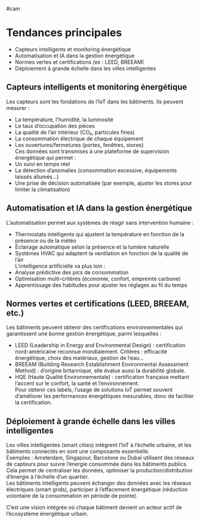 #cam
# Tendances principales
- Capteurs intelligents et monitoring énergétique  
- Automatisation et IA dans la gestion énergétique  
- Normes vertes et certifications (ex : LEED, BREEAM)  
- Déploiement à grande échelle dans les villes intelligentes

## Capteurs intelligents et monitoring énergétique
Les capteurs sont les fondations de l’IoT dans les bâtiments. Ils peuvent mesurer :  
- La température, l’humidité, la luminosité  
- Le taux d’occupation des pièces  
- La qualité de l’air intérieur (CO₂, particules fines)  
- La consommation électrique de chaque équipement  
- Les ouvertures/fermetures (portes, fenêtres, stores)  
Ces données sont transmises à une plateforme de supervision énergétique qui permet :  
- Un suivi en temps réel  
- La détection d’anomalies (consommation excessive, équipements laissés allumés…)  
- Une prise de décision automatisée (par exemple, ajuster les stores pour limiter la climatisation)  

## Automatisation et IA dans la gestion énergétique
L’automatisation permet aux systèmes de réagir sans intervention humaine :  
- Thermostats intelligents qui ajustent la température en fonction de la présence ou de la météo  
- Éclairage automatique selon la présence et la lumière naturelle  
- Systèmes HVAC qui adaptent la ventilation en fonction de la qualité de l’air  
L’intelligence artificielle va plus loin :  
- Analyse prédictive des pics de consommation  
- Optimisation multi-critères (économie, confort, empreinte carbone)  
- Apprentissage des habitudes pour ajuster les réglages au fil du temps  

## Normes vertes et certifications (LEED, BREEAM, etc.)
Les bâtiments peuvent obtenir des certifications environnementales qui garantissent une bonne gestion énergétique, parmi lesquelles :  
- LEED (Leadership in Energy and Environmental Design) : certification nord-américaine reconnue mondialement. Critères : efficacité énergétique, choix des matériaux, gestion de l’eau…  
- BREEAM (Building Research Establishment Environmental Assessment Method) : d’origine britannique, elle évalue aussi la durabilité globale.  
- HQE (Haute Qualité Environnementale) : certification française mettant l’accent sur le confort, la santé et l’environnement.  
Pour obtenir ces labels, l’usage de solutions IoT permet souvent d’améliorer les performances énergétiques mesurables, donc de faciliter la certification.  

## Déploiement à grande échelle dans les villes intelligentes
Les villes intelligentes (smart cities) intègrent l’IoT à l’échelle urbaine, et les bâtiments connectés en sont une composante essentielle.  
Exemples : Amsterdam, Singapour, Barcelone ou Dubaï utilisent des réseaux de capteurs pour suivre l’énergie consommée dans les bâtiments publics.  
Cela permet de centraliser les données, optimiser la production/distribution d’énergie à l’échelle d’un quartier.  
Les bâtiments intelligents peuvent échanger des données avec les réseaux électriques (smart grids), participer à l’effacement énergétique (réduction volontaire de la consommation en période de pointe).

C’est une vision intégrée où chaque bâtiment devient un acteur actif de l’écosystème énergétique urbain.

